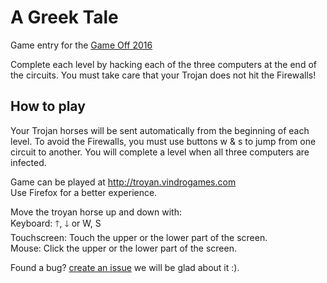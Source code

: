 # A Greek Tale

Game entry for the [Game Off 2016][ggo16]

Complete each level by hacking each of the three computers at the end of the circuits. You must take care that your Trojan does not hit the Firewalls!

## How to play

Your Trojan horses will be sent automatically from the beginning of each level. To avoid the Firewalls, you must use buttons w & s to jump from one circuit to another. You will complete a level when all three computers are infected.

Game can be played at http://troyan.vindrogames.com  
Use Firefox for a better experience.  

Move the troyan horse up and down with:  
Keyboard: 🡑, 🡓 or W, S   
Touchscreen: Touch the upper or the lower part of the screen.  
Mouse: Click the upper or the lower part of the screen.


Found a bug? [create an issue][troyan-issues] we will be glad about it :).

<!-- links -->
[ggo16]:        http://gameoff.github.com/
[troyan-issues]:   https://github.com/pijamarda/game-off-2016/issues
